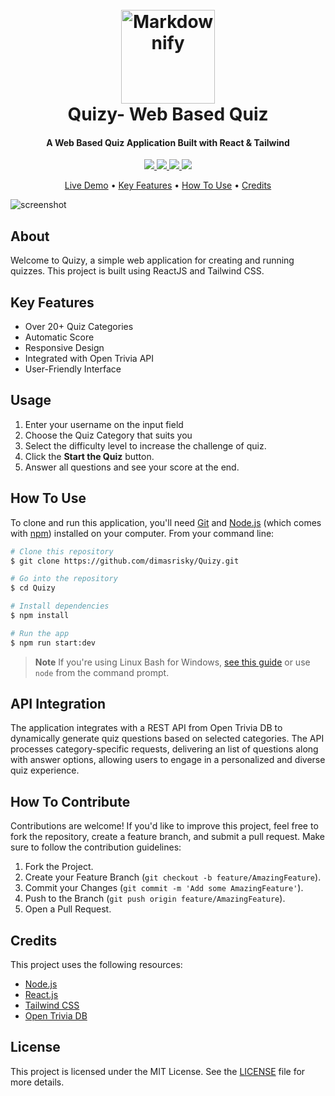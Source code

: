 <h1 align="center">
  <br>
  <a href="#"><img src="https://github.com/user-attachments/assets/c589873a-f109-477a-8a1f-45a0f3750230" width="150" alt="Markdownify"></a>
  <br>
  Quizy- Web Based Quiz
  <br>
</h1>

<h4 align="center">A Web Based Quiz Application Built with React & Tailwind</h4>

<p align="center">
  <a href="https://www.linkedin.com/in/dimasrizkymaulana/">
    <img src="https://img.shields.io/badge/LinkedIn-Connect-blue.svg?style=flat&logo=linkedin">
  </a>
  <a href="https://github.com/dimasrisky">
    <img src="https://img.shields.io/badge/GitHub-Follow-black.svg?style=flat&logo=github">
  </a>
  <a href="https://www.instagram.com/your-profile">
    <img src="https://img.shields.io/badge/Instagram-Follow-E4405F.svg?style=flat&logo=instagram">
  </a>
  <a href="https://dribbble.com/your-profile">
    <img src="https://img.shields.io/badge/Dribbble-Follow-ff69b4.svg?style=flat&logo=dribbble">
  </a>
</p>

<p align="center">
  <a href="https://quizy-project.vercel.app/">Live Demo</a> •
  <a href="#key-features">Key Features</a> •
  <a href="#how-to-use">How To Use</a> •
  <a href="#credits">Credits</a>
</p>

![screenshot](https://github.com/user-attachments/assets/8a8c1f9f-b12d-48e4-b445-936f5d0a5dc4)

## About
Welcome to Quizy, a simple web application for creating and running quizzes. This project is built using ReactJS and Tailwind CSS.

## Key Features

* Over 20+ Quiz Categories
* Automatic Score
* Responsive Design
* Integrated with Open Trivia API
* User-Friendly Interface

## Usage

1. Enter your username on the input field
2. Choose the Quiz Category that suits you
3. Select the difficulty level to increase the challenge of quiz.
4. Click the **Start the Quiz** button.
5. Answer all questions and see your score at the end.

## How To Use

To clone and run this application, you'll need [Git](https://git-scm.com) and [Node.js](https://nodejs.org/en/download/) (which comes with [npm](http://npmjs.com)) installed on your computer. From your command line:

```bash
# Clone this repository
$ git clone https://github.com/dimasrisky/Quizy.git

# Go into the repository
$ cd Quizy

# Install dependencies
$ npm install

# Run the app
$ npm run start:dev
```

> **Note**
> If you're using Linux Bash for Windows, [see this guide](https://www.howtogeek.com/261575/how-to-run-graphical-linux-desktop-applications-from-windows-10s-bash-shell/) or use `node` from the command prompt.

## API Integration

The application integrates with a REST API from Open Trivia DB to dynamically generate quiz questions based on selected categories. The API processes category-specific requests, delivering an list of questions along with answer options, allowing users to engage in a personalized and diverse quiz experience.

## How To Contribute

Contributions are welcome! If you'd like to improve this project, feel free to fork the repository, create a feature branch, and submit a pull request. Make sure to follow the contribution guidelines:

1. Fork the Project.
2. Create your Feature Branch (`git checkout -b feature/AmazingFeature`).
3. Commit your Changes (`git commit -m 'Add some AmazingFeature'`).
4. Push to the Branch (`git push origin feature/AmazingFeature`).
5. Open a Pull Request.

## Credits

This project uses the following resources:

- [Node.js](https://nodejs.org/)
- [React.js](https://react.dev/)
- [Tailwind CSS](https://react.dev/)
- [Open Trivia DB](https://opentdb.com/)

## License

This project is licensed under the MIT License. See the [LICENSE](./LICENSE) file for more details.
